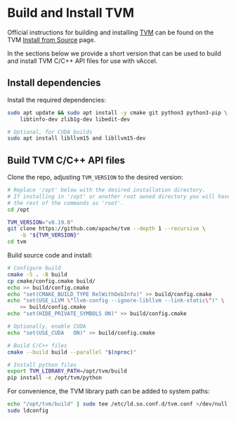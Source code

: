 # Build and Install TVM

Official instructions for building and installing [TVM](https://tvm.apache.org)
can be found on the TVM
[Install from Source](https://tvm.apache.org/docs/install/from_source.html)
page.

In the sections below we provide a short version that can be used to build and
install TVM C/C++ API files for use with vAccel.

## Install dependencies

Install the required dependencies:

```sh
sudo apt update && sudo apt install -y cmake git python3 python3-pip \
    libtinfo-dev zlib1g-dev libedit-dev

# Optional, for CUDA builds
sudo apt install libllvm15 and libllvm15-dev
```

## Build TVM C/C++ API files

Clone the repo, adjusting `TVM_VERSION` to the desired version:

```sh
# Replace '/opt' below with the desired installation directory.
# If installing in '/opt' or another root owned directory you will have to run
# the rest of the commands as 'root'.
cd /opt

TVM_VERSION="v0.19.0"
git clone https://github.com/apache/tvm --depth 1 --recursive \
    -b "${TVM_VERSION}"
cd tvm
```

Build source code and install:

```sh
# Configure build
cmake -S . -B build
cp cmake/config.cmake build/
echo >> build/config.cmake
echo "set(CMAKE_BUILD_TYPE RelWithDebInfo)" >> build/config.cmake
echo "set(USE_LLVM \"llvm-config --ignore-libllvm --link-static\")" \
    >> build/config.cmake
echo "set(HIDE_PRIVATE_SYMBOLS ON)" >> build/config.cmake

# Optionally, enable CUDA
echo "set(USE_CUDA   ON)" >> build/config.cmake

# Build C/C++ files
cmake --build build --parallel "$(nproc)"

# Install python files
export TVM_LIBRARY_PATH=/opt/tvm/build
pip install -e /opt/tvm/python
```

For convenience, the TVM library path can be added to system paths:

```sh
echo "/opt/tvm/build" | sudo tee /etc/ld.so.conf.d/tvm.conf >/dev/null
sudo ldconfig
```
